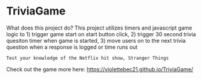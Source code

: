 # TriviaGame

What does this project do?
    This project utilizes timers and javascript game logic to 1) trigger game start on start button click, 2) trigger 30 second trivia quesiton timer when game is started, 3) move users on to the next trivia question when a response is logged or time runs out 

    Test your knowledge of the Netflix hit show, Stranger Things

Check out the game more here: https://violettebec21.github.io/TriviaGame/